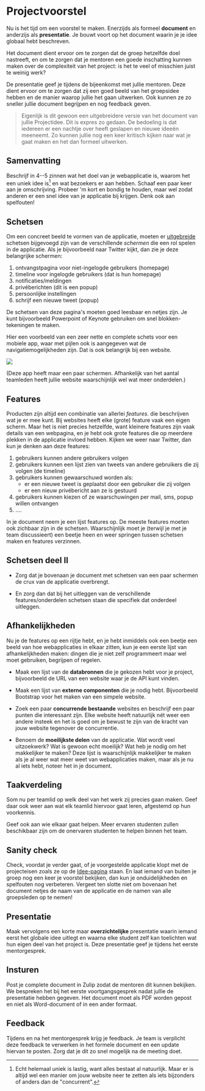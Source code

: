 # Projectvoorstel

Nu is het tijd om een voorstel te maken. Enerzijds als formeel **document** en anderzijs als **presentatie**. Je bouwt voort op het document waarin je je idee globaal hebt beschreven.

Het document dient ervoor om te zorgen dat de groep hetzelfde doel nastreeft, en om te zorgen dat je mentoren een goede inschatting kunnen maken over de complexiteit van het project: is het te veel of misschien juist te weinig werk?

De presentatie geef je tijdens de bijeenkomst met jullie mentoren. Deze dient ervoor om te zorgen dat zij een goed beeld van het groepsidee hebben en de manier waarop jullie het gaan uitwerken. Ook kunnen ze zo sneller jullie document begrijpen en nog feedback geven.

> Eigenlijk is dit gewoon een uitgebreidere versie van het document van jullie Projectidee. Dit is expres zo gedaan. De bedoeling is dat iedereen er een nachtje over heeft geslapen en nieuwe ideeën meeneemt. Zo kunnen jullie nog een keer kritisch kijken naar wat je gaat maken en het dan formeel uitwerken.

## Samenvatting

Beschrijf in 4--5 zinnen wat het doel van je webapplicatie is, waarom het een uniek idee is[^1] en wat bezoekers er aan hebben. Schaaf een paar keer aan je omschrijving. Probeer 'm kort en bondig te houden, maar wel zodat anderen er een snel idee van je applicatie bij krijgen. Denk ook aan spelfouten!

[^1]: Echt helemaal uniek is lastig, want alles bestaat al natuurlijk. Maar er is altijd wel een manier om jouw website neer te zetten als iets bijzonders of anders dan de "concurrent".

## Schetsen

Om een concreet beeld te vormen van de applicatie, moeten er <u>uitgebreide</u> schetsen bijgevoegd zijn van de verschillende *schermen* die een rol spelen in de applicatie. Als je bijvoorbeeld naar Twitter kijkt, dan zie je deze belangrijke schermen:

1. ontvangstpagina voor niet-ingelogde gebruikers (homepage)
2. timeline voor ingelogde gebruikers (dat is hun homepage)
3. notificaties/meldingen
4. privéberichten (dit is een popup)
5. persoonlijke instellingen
6. schrijf een nieuwe tweet (popup)

De schetsen van deze pagina's moeten goed leesbaar en netjes zijn. Je kunt bijvoorbeeld Powerpoint of Keynote gebruiken om snel blokken-tekeningen te maken.

Hier een voorbeeld van een zeer nette en complete schets voor een mobiele app, waar met pijlen ook is aangegeven wat de navigatiemogelijkheden zijn. Dat is ook belangrijk bij een website.

![](screens-proposal.png)

(Deze app heeft maar een paar schermen. Afhankelijk van het aantal teamleden heeft jullie website waarschijnlijk wel wat meer onderdelen.)

## Features

Producten zijn altijd een combinatie van allerlei *features*. die beschrijven wat je er mee kunt. Bij websites heeft elke (grote) feature vaak een eigen scherm. Maar het is niet precies hetzelfde, want kleinere features zijn vaak details van een webpagina, en je hebt ook grote features die op meerdere plekken in de applicatie invloed hebben. Kijken we weer naar Twitter, dan kun je denken aan deze features:

1. gebruikers kunnen andere gebruikers volgen
2. gebruikers kunnen een lijst zien van tweets van andere gebruikers die zij volgen (de timeline)
3. gebruikers kunnen gewaarschuwd worden als:
    - er een nieuwe tweet is geplaatst door een gebruiker die zij volgen
    - er een nieuw privébericht aan ze is gestuurd
4. gebruikers kunnen kiezen of ze waarschuwingen per mail, sms, popup willen ontvangen
5. ....

In je document neem je een lijst features op. De meeste features moeten ook zichbaar zijn in de schetsen. Waarschijnlijk moet je (terwijl je met je team discussieert) een beetje heen en weer springen tussen schetsen maken en features verzinnen.

## Schetsen deel II

- Zorg dat je bovenaan je document met schetsen van een paar schermen de crux van de applicatie overbrengt.

- En zorg dan dat bij het uitleggen van de verschillende features/onderdelen schetsen staan die specifiek dat onderdeel uitleggen.

## Afhankelijkheden

Nu je de features op een rijtje hebt, en je hebt inmiddels ook een beetje een beeld van hoe webapplicaties in elkaar zitten, kun je een eerste lijst van afhankelijkheden maken: dingen die je niet zelf programmeert maar wel moet gebruiken, begrijpen of regelen.

- Maak een lijst van de **databronnen** die je gekozen hebt voor je project, bijvoorbeeld de URL van een website waar je de API kunt vinden.

- Maak een lijst van **externe componenten** die je nodig hebt. Bijvoorbeeld Bootstrap voor het maken van een simpele website.

- Zoek een paar **concurrende bestaande** websites en beschrijf een paar punten die interessant zijn. Elke website heeft natuurlijk nét weer een andere insteek en het is goed om je bewust te zijn van de kracht van jouw website tegenover de concurrentie.

- Benoem de **moeilijkste delen** van de applicatie. Wat wordt veel uitzoekwerk? Wat is gewoon echt moeilijk? Wat heb je nodig om het makkelijker te maken? Deze lijst is waarschijnlijk makkelijker te maken als je al weer wat meer weet van webapplicaties maken, maar als je nu al iets hebt, noteer het in je document.

## Taakverdeling

Som nu per teamlid op welk deel van het werk zij precies gaan maken. Geef daar ook weer aan wat elk teamlid hiervoor gaat leren, afgestemd op hun voorkennis.

Geef ook aan wie elkaar gaat helpen. Meer ervaren studenten zullen beschikbaar zijn om de onervaren studenten te helpen binnen het team.

## Sanity check

Check, voordat je verder gaat, of je voorgestelde applicatie klopt met de projecteisen zoals ze op de [Idee-pagina](/milestones/idee) staan. En laat iemand van buiten je groep nog een keer je voorstel bekijken, dan kun je onduidelijkheden en spelfouten nog verbeteren. Vergeet ten slotte niet om bovenaan het document netjes de naam van de applicatie en de namen van alle groepsleden op te nemen!

## Presentatie

Maak vervolgens een korte maar **overzichtelijke** presentatie waarin iemand eerst het globale idee uitlegt en waarna elke student zelf kan toelichten wat hun eigen deel van het project is. Deze presentatie geef je tijdens het eerste mentorgesprek.

## Insturen

Post je complete document in Zulip zodat de mentoren dit kunnen bekijken. We bespreken het bij het eerste voortgangsgesprek nadat jullie de presentatie hebben gegeven. Het document moet als PDF worden gepost en niet als Word-document of in een ander formaat.

## Feedback

Tijdens en na het mentorgesprek krijg je feedback. Je team is verplicht deze feedback te verwerken in het formele document en een update hiervan te posten. Zorg dat je dit zo snel mogelijk na de meeting doet.
